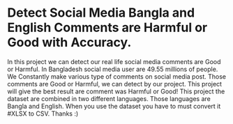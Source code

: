 # Detect Social Media Bangla and English Comments are Harmful or Good with Accuracy.
In this project we can detect our real life social media comments are Good or Harmful.
In Bangladesh social media user are 49.55 millions of people.
We Constantly make various type of comments on social media post.
Those comments are Good or Harmful, we can detect by our project.
This project will give the best result are comment was Harmful or Good!
This project the dataset are combined in two different languages.
Those languages are Bangla and English.
When you use the dataset you have to must convert it #XLSX to CSV.
Thanks :)

